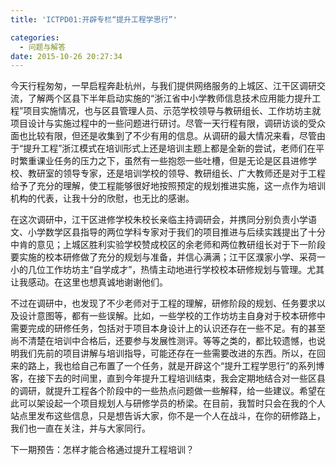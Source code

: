 ```yaml
---
title: 'ICTPD01:开辟专栏“提升工程学思行”'

categories:
  - 问题与解答
date: 2015-10-26 20:27:34
---
```


今天行程匆匆，一早启程奔赴杭州，与我们提供网络服务的上城区、江干区调研交流，了解两个区县下半年启动实施的“浙江省中小学教师信息技术应用能力提升工程”项目实施情况，也与区县管理人员、示范学校领导与教研组长、工作坊坊主就项目设计与实施过程中的一些问题进行研讨。尽管一天行程有限，调研访谈的受众面也比较有限，但还是收集到了不少有用的信息。从调研的最大情况来看，尽管由于“提升工程”浙江模式在培训形式上还是培训主题上都是全新的尝试，老师们在平时繁重课业任务的压力之下，虽然有一些抱怨一些吐槽，但是无论是区县进修学校、教研室的领导专家，还是培训学校的领导、教研组长、广大教师还是对于工程给予了充分的理解，使工程能够很好地按照预定的规划推进实施，这一点作为培训机构的代表，让我十分的欣慰，也无比的感谢。

在这次调研中，江干区进修学校朱校长亲临主持调研会，并携同分别负责小学语文、小学数学区县指导的两位学科专家对于我们的项目推进与后续实践提出了十分中肯的意见；上城区胜利实验学校赞成校区的余老师和两位教研组长对于下一阶段要实施的校本研修做了充分的规划与准备，并信心满满；江干区濮家小学、采荷一小的几位工作坊坊主“自学成才”，热情主动地进行学校校本研修规划与管理。尤其让我感动。在这里也想真诚地谢谢他们。

不过在调研中，也发现了不少老师对于工程的理解，研修阶段的规划、任务要求以及设计意图等，都有一些误解。比如，一些学校的工作坊坊主自身对于校本研修中需要完成的研修任务，包括对于项目本身设计上的认识还存在一些不足。有的甚至尚不清楚在培训中合格后，还要参与发展性测评。等等之类的，都比较遗憾，也说明我们先前的项目讲解与培训指导，可能还存在一些需要改进的东西。所以，在回来的路上，我也给自己布置了一个任务，就是开辟这个“提升工程学思行”的系列博客，在接下去的时间里，直到今年提升工程培训结束，我会定期地结合对一些区县的调研，就提升工程各个阶段中的一些热点问题做一些解释，给一些建议。希望在此可以架设起一个项目规划人与研修学员的桥梁。在目前，我暂时只会在我的个人站点里发布这些信息，只是想告诉大家，你不是一个人在战斗，在你的研修路上，我们也一直在关注，并与大家同行。

下一期预告：怎样才能合格通过提升工程培训？